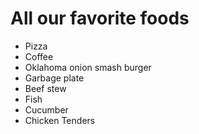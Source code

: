 # All our favorite foods

- Pizza
- Coffee
- Oklahoma onion smash burger
- Garbage plate
- Beef stew
- Fish
- Cucumber
- Chicken Tenders
